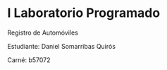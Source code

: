 # I Laboratorio Programado 
Registro de Automóviles

Estudiante: Daniel Somarribas Quirós

Carné: b57072
